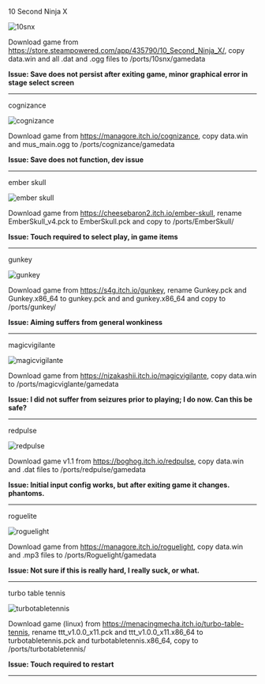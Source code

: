 10 Second Ninja X

![10snx](https://github.com/booYah187/ports/blob/main/ports/10snx/10snx.jpg) 

Download game from https://store.steampowered.com/app/435790/10_Second_Ninja_X/, copy data.win and all .dat and .ogg files to /ports/10snx/gamedata

******Issue: Save does not persist after exiting game, minor graphical error in stage select screen******

__________

cognizance

![cognizance](https://github.com/booYah187/ports/blob/main/ports/cognizance/cognizance.png)

Download game from https://managore.itch.io/cognizance, copy data.win and mus_main.ogg to /ports/cognizance/gamedata

******Issue: Save does not function, dev issue******

__________

ember skull

![ember skull](https://github.com/booYah187/ports/blob/main/ports/EmberSkull/EmberSkull.png)

Download game from https://cheesebaron2.itch.io/ember-skull, rename EmberSkull_v4.pck to EmberSkull.pck and copy to /ports/EmberSkull/

******Issue: Touch required to select play, in game items******

__________

gunkey

![gunkey](https://github.com/booYah187/ports/blob/main/ports/gunkey/gunkey.png)

Download game from https://s4g.itch.io/gunkey, rename Gunkey.pck and Gunkey.x86_64 to gunkey.pck and and gunkey.x86_64 and copy to /ports/gunkey/

******Issue: Aiming suffers from general wonkiness******

__________

magicvigilante

![magicvigilante](https://github.com/booYah187/ports/blob/main/ports/magicvigilante/magicvigilante.png)

Download game from https://nizakashii.itch.io/magicvigilante, copy data.win to /ports/magicviglante/gamedata

******Issue: I did not suffer from seizures prior to playing; I do now. Can this be safe?******

__________

redpulse

![redpulse](https://github.com/booYah187/ports/blob/main/ports/redpulse/redpulse.png)

Download game v1.1 from https://boghog.itch.io/redpulse, copy data.win and .dat files to /ports/redpulse/gamedata

******Issue: Initial input config works, but after exiting game it changes. phantoms.******

__________

roguelite

![roguelight](https://github.com/booYah187/ports/blob/main/ports/Roguelight/roguelight.png)

Download game from https://managore.itch.io/roguelight, copy data.win and .mp3 files to /ports/Roguelight/gamedata

******Issue: Not sure if this is really hard, I really suck, or what.******

__________

turbo table tennis

![turbotabletennis](https://github.com/booYah187/ports/blob/main/ports/turbotabletennis/turbotabletennis.png)

Download game (linux) from https://menacingmecha.itch.io/turbo-table-tennis, rename ttt_v1.0.0_x11.pck and ttt_v1.0.0_x11.x86_64 to turbotabletennis.pck and turbotabletennis.x86_64, copy to /ports/turbotabletennis/

******Issue: Touch required to restart******

__________
